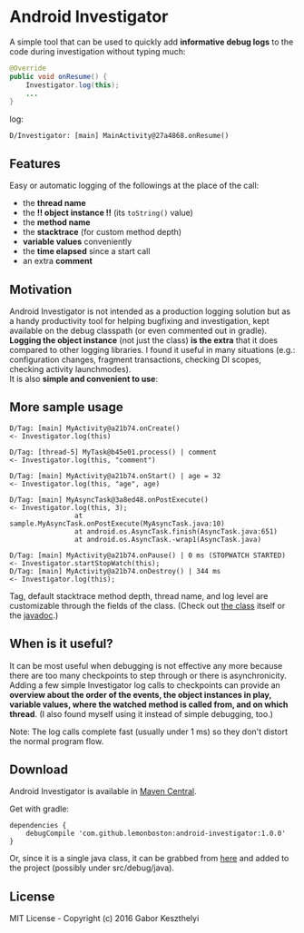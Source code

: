 Android Investigator
====================

A simple tool that can be used to quickly add **informative debug logs** to the code during investigation without typing much:  


```java
@Override
public void onResume() {
    Investigator.log(this);
    ...
}
```
log:
```
D/Investigator: [main] MainActivity@27a4868.onResume()
```

Features
----------
Easy or automatic logging of the followings at the place of the call:

* the **thread name**
* the **!! object instance !!** (its `toString()` value)
* the **method name**
* the **stacktrace** (for custom method depth)
* **variable values** conveniently
* the **time elapsed** since a start call
* an extra **comment**  

Motivation
----------
Android Investigator is not intended as a production logging solution but as a handy productivity tool for helping bugfixing and investigation, kept available on the debug classpath (or even commented out in gradle).  
**Logging the object instance** (not just the class) **is the extra** that it does compared to other logging libraries. I found it useful in many situations (e.g.: configuration changes, fragment transactions, checking DI scopes, checking activity launchmodes).  
It is also **simple and convenient to use**: 


More sample usage
--------------------
```
D/Tag: [main] MyActivity@a21b74.onCreate()								<- Investigator.log(this)

D/Tag: [thread-5] MyTask@b45e01.process() | comment				    	<- Investigator.log(this, "comment")

D/Tag: [main] MyActivity@a21b74.onStart() | age = 32					<- Investigator.log(this, "age", age)

D/Tag: [main] MyAsyncTask@3a8ed48.onPostExecute()						<- Investigator.log(this, 3);
				at sample.MyAsyncTask.onPostExecute(MyAsyncTask.java:10)
				at android.os.AsyncTask.finish(AsyncTask.java:651)
				at android.os.AsyncTask.-wrap1(AsyncTask.java)

D/Tag: [main] MyActivity@a21b74.onPause() | 0 ms (STOPWATCH STARTED)	<- Investigator.startStopWatch(this);
D/Tag: [main] MyActivity@a21b74.onDestroy() | 344 ms					<- Investigator.log(this);
```
Tag, default stacktrace method depth, thread name, and log level are customizable through the fields of the class. (Check out [the class][TheClass] itself or the [javadoc][JavaDoc].)

When is it useful?
----------------------
It can be most useful when debugging is not effective any more because there are too many checkpoints to step through or there is asynchronicity.
Adding a few simple Investigator log calls to checkpoints can provide an **overview about the order of the events, the object instances in play, variable values, where the watched method is called from, and on which thread**. (I also found myself using it instead of simple debugging, too.)  

Note: The log calls complete fast (usually under 1 ms) so they don't distort the normal program flow.

Download
----------
Android Investigator is available in [Maven Central][MavenSearch].  

Get with gradle:
```
dependencies {
    debugCompile 'com.github.lemonboston:android-investigator:1.0.0'
}
```
Or, since it is a single java class, it can be grabbed from [here][TheClass] and added to the project (possibly under src/debug/java).

License
----------
MIT License - Copyright (c) 2016 Gabor Keszthelyi

[TheClass]: /AndroidInvestigatorSample/android-investigator/src/main/java/gk/android/investigator/Investigator.java
[JavaDoc]: http://www.javadoc.io/doc/com.github.lemonboston/android-investigator/
[MavenSearch]: http://search.maven.org/#search%7Cga%7C1%7Clemonboston%20android-investigator
